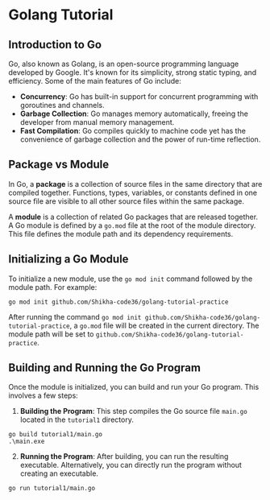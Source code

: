 # Golang Tutorial

## Introduction to Go

Go, also known as Golang, is an open-source programming language developed by Google. It's known for its simplicity, strong static typing, and efficiency. Some of the main features of Go include:

- **Concurrency**: Go has built-in support for concurrent programming with goroutines and channels.
- **Garbage Collection**: Go manages memory automatically, freeing the developer from manual memory management.
- **Fast Compilation**: Go compiles quickly to machine code yet has the convenience of garbage collection and the power of run-time reflection.

## Package vs Module

In Go, a **package** is a collection of source files in the same directory that are compiled together. Functions, types, variables, or constants defined in one source file are visible to all other source files within the same package.

A **module** is a collection of related Go packages that are released together. A Go module is defined by a `go.mod` file at the root of the module directory. This file defines the module path and its dependency requirements.

## Initializing a Go Module

To initialize a new module, use the `go mod init` command followed by the module path. For example:

```shell
go mod init github.com/Shikha-code36/golang-tutorial-practice
```

After running the command `go mod init github.com/Shikha-code36/golang-tutorial-practice`, a `go.mod` file will be created in the current directory. The module path will be set to `github.com/Shikha-code36/golang-tutorial-practice`.

## Building and Running the Go Program

Once the module is initialized, you can build and run your Go program. This involves a few steps:

1. **Building the Program**: This step compiles the Go source file `main.go` located in the `tutorial1` directory.

```shell
go build tutorial1/main.go
.\main.exe
```

2. **Running the Program**: After building, you can run the resulting executable. Alternatively, you can directly run the program without creating an executable.

```shell
go run tutorial1/main.go
```
